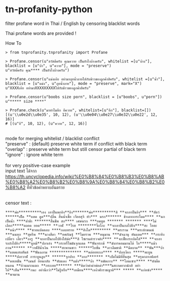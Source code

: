# tn-profanity-python

filter profane word in Thai / English by censoring blacklist words

Thai profane words are provided !

How To

```
> from tnprofanity.tnprofanity import Profane

> Profane.censor(u"สวัสดีครับ คุณควาย เป็นยังไงบ้างครับ", whitelist =[u"บ้าง"],  blacklist = [u"บ้า", u"ควาย"], mode = "preserve")
u"สวัสดีครับ คุณ**** เป็นยังไงบ้างครับ")

> Profane.censor(u"แม่งเอ้ย อย่ามาถุยน้ำลายใส่กับข้าวของลูกค้าสิครับ", whitelist =[u"น้ำ"],  blacklist = [u"แม่ง", u"ถุยน้ำลาย"], mode = "preserve", mark="X")
u"XXXXเอ้ย อย่ามาXXXXXXXXXใส่กับข้าวของลูกค้าสิครับ"

> Profane.censor(u"boobs size porn", blacklist = [u"boobs", u"porn"])
u"***** size ****"

> Profane.check(u"มาทำไมอีก อีควาย", whitelist=[u"อีก"], blacklist=[])
[(u'\\u0e2d\\u0e35', 10, 12), (u'\\u0e04\\u0e27\\u0e32\\u0e22', 12, 16)]
# [(u"อี", 10, 12), (u"ควาย", 12, 16)]
```

<br>mode for merging whitelist / blacklist conflict<br>
"preserve" : (default) preserve white term if conflict with black term<br>
"overlap" : preserve white term but still censor partial of black term<br>
"ignore" : ignore white term<br>
<br>for very positive-case example<br>
input text ได้จาก https://th.uncyclopedia.info/wiki/%E0%B8%84%E0%B8%B3%E0%B8%AB%E0%B8%A2%E0%B8%B2%E0%B8%9A%E0%B8%84%E0%B8%B2%E0%B8%A2 ที่หัวข้อคำหยาบอันตราย
<br><br>

censor text : <br>
```
****พ่อ**********เอง เอาปืนพกยิง**ยิง*******พ่อ**********สิ **จะเอาปืนยิง*** **สัตว์ ******เป็ด **แตด ดูด***ปลิ้น สิ้นน้ำเชื้อ เจืออสุจิ หัว*** นรก******* ช้างลากกระโดด**** **นกเป็ดน้ำ ****ต่ำช้า *******สิ้นชีพ สก**** เศษนรก ***ยมทูต ******* ******* ****ไม่เลือก*****ตลอด ยอด***** **วาฬ **โรส ********จิ๊กโกะ **จะเอาปืนกลไปยิง****สะ โอตะ **หน้า**** **ซวยแปดตลบ ****กลบทราย ***สิงโต********* **พระราม ***พระลักษมณ์ ***นนทก **สุครีพ ***นางสีดา **ทศกัณฐ์ **ไมยราพ ***หนุมาน ***มัจฉานุ หันแตด*** **กระทิงเปลี่ยว เลี้ยว**ลงรู **จะเอาปืนกลไปยิงใส่พ่อ***สิ ไซเรนตำรวจดัง**** **จะเฟี่ยงระเบิดใส่*** **จะเอารถถังไปยิง*****หูหมี**ปลาเอ๋ง **กระหรี่ไขมันจุกแตด **ฟันจระเข้ **มังกรคอมมานโด้ ไอ*****แม้ว กวน****** **วาฬสีน้ำเงิน *****สะพานขาว ******ไบซั่น **ลาวลืมชาติ **มีดบาด** **ฟัน***บ้า **แตดแสบสันต์ **ฟันฉลาม ************** **พล่อยทะเล**** **ปลาเงือก *****พะยูน *****ปลาวาฬ การะบูนลูบ** ******จุกปาก **ลาก******* **เบ็ดไม่มีที่สิ้นสุด **ทรุดกลางฟลอร์ **ดอเหม็น **เมนส์ ย้อนกลับ **ตับแดง **แฝง*****บ้า **หมัดเกาะ** **โลนเซาะ**** **ผังผืดหนอน **อ้วนนรกแตก **กระเทย******* ***คิดว่าคำด่าพ่อด่า****ันสะกดยากนักสิ อย่าให้**เห็น*****กนะ อย่านึกว่า**ไม่รู้หรือ***เหมือน****เหง้าศักราชญาติ*** ***** **แก่หนัง***** **พจมาน
```